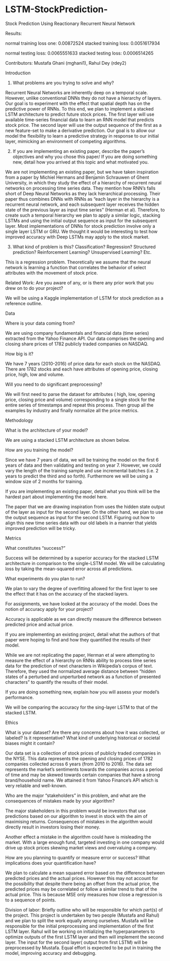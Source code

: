 # LSTM-StockPrediction-

Stock Prediction Using Reactionary Recurrent Neural Network

Results:

normal training loss one: 0.00872524 stacked training loss: 0.0051617934

normal testing loss: 0.0065551633 stacked testing loss: 0.0006514265

Contributors: Mustafa Ghani (mghani1), Rahul Dey (rdey2)

Introduction
 
1. What problems are you trying to solve and why?
 
Recurrent Neural Networks are inherently deep on a temporal scale. However, unlike conventional DNNs they do not have a hierarchy of layers. Our goal is to experiment with the effect that spatial depth has on the predictive power of RNNs. To this end, we plan to implement a stacked LSTM architecture to predict future stock prices. The first layer will use available time-series financial data to learn an RNN model that predicts stock price. The second layer will use the output sequence of the first as a new feature-set to make a derivative prediction. Our goal is to allow our model the flexibility to learn a predictive strategy in response to our initial layer, mimicking an environment of competing algorithms.
 
 2. If you are implementing an existing paper, describe the paper’s objectives and why you chose this paper/ If you are doing something new, detail how you arrived at this topic and what motivated you.
 
We are not implementing an existing paper, but we have taken inspiration from a paper by Michiel Hermans and Benjamin Schrauwen of Ghent University, in which they study the effect of a hierarchy of recurrent neural networks on processing time series data. They mention how RNN’s falls short of Deep Neural Networks as they lack hierarchical processing. Their paper thus combines DNNs with RNNs as “each layer in the hierarchy is a recurrent neural network, and each subsequent layer receives the hidden state of the previous layer as input time series” (Herman et al). Therefore, to create such a temporal hierarchy we plan to apply a similar logic, stacking LSTMs and using the initial output sequence as input for the subsequent layer. Most implementations of DNNs for stock prediction involve only a single layer LSTM or GRU. We thought it would be interesting to test how improved accuracy with Deep LSTMs may apply to the stock market.   
 
3. What kind of problem is this? Classification? Regression? Structured prediction? Reinforcement Learning? Unsupervised Learning? Etc.
 
This is a regression problem. Theoretically we assume that the neural  network is learning a function that correlates the behavior of select attributes with the movement of stock price. 
 
Related Work: Are you aware of any, or is there any prior work that you drew on to do your project?

We will be using a Kaggle  implementation of LSTM for stock prediction as a reference outline.

Data
 
Where is your data coming from?
 
We are using company fundamentals and financial data (time series) extracted from the Yahoo Finance API. Our data comprises the opening and closing share prices of 1782 publicly traded companies on NASDAQ.
 
How big is it? 
 
We have 7 years (2010-2016) of price data for each stock on the NASDAQ. There are 1782 stocks and each have attributes of opening price, closing price, high, low and volume.
 
Will you need to do significant preprocessing?
 
We will first need to parse the dataset for attributes ( high, low, opening price, closing price and volume) corresponding to a single stock for the entire series of timestamps and repeat this process. Then group all the examples by industry and finally normalize all the price metrics.
 
Methodology
 
What is the architecture of your model?
 
We are using a stacked LSTM architecture as shown below.
 
How are you training the model?
 
Since we have 7 years of data, we will be training the model on the first 6 years of data and then validating and testing on year 7. However, we could vary the length of the training sample and use incremental batches (i.e. 2 years to predict the third and so forth). Furthermore we will be using a window size of 2 months for training. 
 
If you are implementing an existing paper, detail what you think will be the hardest part about implementing the model here.
 
The paper that we are drawing inspiration from uses the hidden state output of the layer as input for the second layer. On the other hand, we plan to use the output sequence as input for the second LSTM. Figuring out how to align this new time series data with our old labels in a manner that yields improved prediction will be tricky. 
 
Metrics
 
What constitutes “success?”
 
Success will be determined by a superior accuracy for the stacked LSTM architecture in comparison to the single-LSTM model. We will be calculating loss by taking the mean-squared error across all predictions. 
 
What experiments do you plan to run?
 
We plan to vary the degree of overfitting allowed for the first layer to see the effect that it has on the accuracy of the stacked layers. 
 
For assignments, we have looked at the accuracy of the model. Does the notion of accuracy apply for your project?
 
Accuracy is applicable as we can directly measure the difference between predicted price and actual price.
 
If you are implementing an existing project, detail what the authors of that paper were hoping to find and how they quantified the results of their model.
 
While we are not replicating the paper, Herman et al were attempting to  measure the effect of a hierarchy on RNNs ability to process time series data for the prediction of next characters in Wikipedia’s corpus of text. Therefore, they used the normalized average distance between “hidden states of a perturbed and unperturbed network as a function of presented characters” to quantify the results of their model.
 
If you are doing something new, explain how you will assess your model’s performance.
 
We will be comparing the accuracy for the sing-layer LSTM to that of the stacked LSTM.
	
Ethics
 
What is your dataset? Are there any concerns about how it was collected, or labeled? Is it representative? What kind of underlying historical or societal biases might it contain?
 
Our data set is a collection of stock prices of publicly traded companies in the NYSE. This data represents the opening and closing prices of 1782 companies collected across 6 years (from 2010 to 2016). The data set represents the market’s sentiments towards the companies across a period of time and may be skewed towards certain companies that have a strong brand/household name. We attained it from Yahoo Finance’s API which is very reliable and well-known.
 
Who are the major “stakeholders” in this problem, and what are the consequences of mistakes made by your algorithm?
 
The major stakeholders in this problem would be investors that use predictions based on our algorithm to invest in stock with the aim of maximising returns. Consequences of mistakes in the algorithm would directly result in investors losing their money. 
 
Another effect a mistake in the algorithm could have is misleading the market. With a large enough fund, targeted investing in one company would drive up stock prices skewing market views and overvaluing a company. 
 
How are you planning to quantify or measure error or success? What implications does your quantification have?
 
We plan to calculate a mean squared error based on the difference between predicted prices and the actual prices. However this may not account for the possibility that despite there being an offset from the actual price, the predicted prices may be correlated or follow a similar trend to that of the actual price. This is because MSE only measures how close a regression is to a sequence of points. 
 
Division of labor: Briefly outline who will be responsible for which part(s) of the project.
This project is undertaken by two people (Mustafa and Rahul) and we  plan to split the work equally among ourselves. Mustafa will be responsible for the initial preprocessing and implementation of the first LSTM layer. Rahul will be working on initializing the hyperparameters to optimize outputs of the first LSTM layer and then will implement the second layer. The input for the second layer( output from first LSTM) will be preprocessed by Mustafa. Equal effort is expected to be put in training the model, improving accuracy and debugging. 

